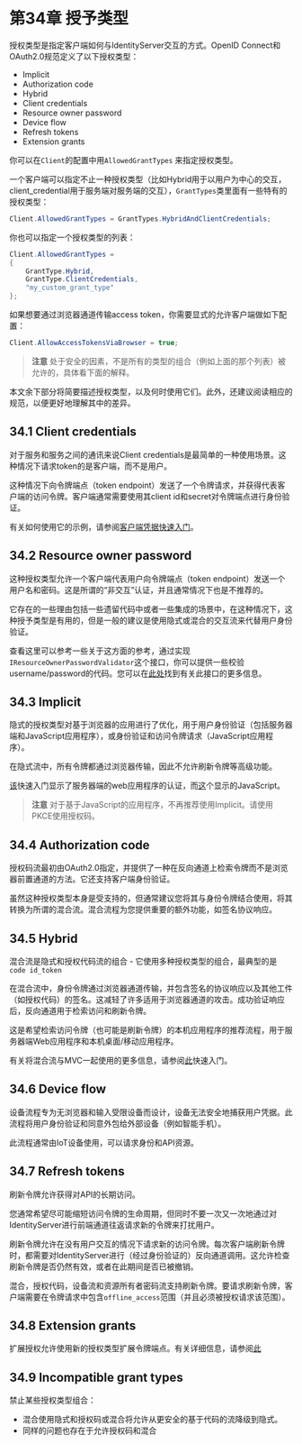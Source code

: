 # 第34章 授予类型
授权类型是指定客户端如何与IdentityServer交互的方式。OpenID Connect和OAuth2.0规范定义了以下授权类型：

* Implicit
* Authorization code
* Hybrid
* Client credentials
* Resource owner password
* Device flow
* Refresh tokens
* Extension grants

你可以在`Client`的配置中用`AllowedGrantTypes` 来指定授权类型。

一个客户端可以指定不止一种授权类型（比如Hybrid用于以用户为中心的交互，client_credential用于服务端对服务端的交互），`GrantTypes`类里面有一些特有的授权类型：
``` C#
Client.AllowedGrantTypes = GrantTypes.HybridAndClientCredentials;
```   

你也可以指定一个授权类型的列表：

``` C#
Client.AllowedGrantTypes =
{
    GrantType.Hybrid,
    GrantType.ClientCredentials,
    "my_custom_grant_type"
};
```

如果想要通过浏览器通道传输access token，你需要显式的允许客户端做如下配置：

``` C#
Client.AllowAccessTokensViaBrowser = true;
```   

> **注意**
处于安全的因素，不是所有的类型的组合（例如上面的那个列表）被允许的，具体看下面的解释。

本文余下部分将简要描述授权类型，以及何时使用它们。此外，还建议阅读相应的规范，以便更好地理解其中的差异。

## 34.1 Client credentials
对于服务和服务之间的通讯来说Client credentials是最简单的一种使用场景。这种情况下请求token的是客户端，而不是用户。

这种情况下向令牌端点（token endpoint）发送了一个令牌请求，并获得代表客户端的访问令牌。客户端通常需要使用其client id和secret对令牌端点进行身份验证。

有关如何使用它的示例，请参阅[客户端凭据快速入门](https://github.com/thinksjay/IdentityServer4/blob/master/%E7%AC%AC%E4%BA%8C%E9%83%A8%E5%88%86%20%E5%BF%AB%E9%80%9F%E5%85%A5%E9%97%A8/%E7%AC%AC9%E7%AB%A0%20%E4%BD%BF%E7%94%A8%E5%AE%A2%E6%88%B7%E7%AB%AF%E5%87%AD%E6%8D%AE%E4%BF%9D%E6%8A%A4API.md)。

## 34.2 Resource owner password
这种授权类型允许一个客户端代表用户向令牌端点（token endpoint）发送一个用户名和密码。这是所谓的“非交互”认证，并且通常情况下也是不推荐的。

它存在的一些理由包括一些遗留代码中或者一些集成的场景中，在这种情况下，这种授予类型是有用的，但是一般的建议是使用隐式或混合的交互流来代替用户身份验证。

查看这里可以参考一些关于这方面的参考，通过实现`IResourceOwnerPasswordValidator`这个接口，你可以提供一些校验username/password的代码。您可以在[此处](https://github.com/thinksjay/IdentityServer4/blob/master/%E7%AC%AC%E4%B8%89%E9%83%A8%E5%88%86%20%E4%B8%BB%E9%A2%98/%E7%AC%AC37%E7%AB%A0%20%E8%B5%84%E6%BA%90%E6%89%80%E6%9C%89%E8%80%85%E5%AF%86%E7%A0%81%E9%AA%8C%E8%AF%81(Resource%20Owner%20Password%20Validation).md)找到有关此接口的更多信息。

## 34.3 Implicit
隐式的授权类型对基于浏览器的应用进行了优化，用于用户身份验证（包括服务器端和JavaScript应用程序），或身份验证和访问令牌请求（JavaScript应用程序）。

在隐式流中，所有令牌都通过浏览器传输，因此不允许刷新令牌等高级功能。

[该](https://github.com/thinksjay/IdentityServer4/blob/master/%E7%AC%AC%E4%BA%8C%E9%83%A8%E5%88%86%20%E5%BF%AB%E9%80%9F%E5%85%A5%E9%97%A8/%E7%AC%AC11%E7%AB%A0%20%E4%BD%BF%E7%94%A8OpenID%20Connect%E6%B7%BB%E5%8A%A0%E7%94%A8%E6%88%B7%E8%BA%AB%E4%BB%BD%E9%AA%8C%E8%AF%81.md)快速入门显示了服务器端的web应用程序的认证，而[这](https://github.com/thinksjay/IdentityServer4/blob/master/%E7%AC%AC%E4%BA%8C%E9%83%A8%E5%88%86%20%E5%BF%AB%E9%80%9F%E5%85%A5%E9%97%A8/%E7%AC%AC14%E7%AB%A0%20%E6%B7%BB%E5%8A%A0JavaScript%E5%AE%A2%E6%88%B7%E7%AB%AF.md)个显示的JavaScript。

> **注意**
对于基于JavaScript的应用程序，不再推荐使用Implicit。请使用PKCE使用授权码。

## 34.4 Authorization code
授权码流最初由OAuth2.0指定，并提供了一种在反向通道上检索令牌而不是浏览器前置通道的方法。它还支持客户端身份验证。

虽然这种授权类型本身是受支持的，但通常建议您将其与身份令牌结合使用，将其转换为所谓的混合流。混合流程为您提供重要的额外功能，如签名协议响应。

## 34.5 Hybrid
混合流是隐式和授权代码流的组合 - 它使用多种授权类型的组合，最典型的是`code id_token`

在混合流中，身份令牌通过浏览器通道传输，并包含签名的协议响应以及其他工件（如授权代码）的签名。这减轻了许多适用于浏览器通道的攻击。成功验证响应后，反向通道用于检索访问和刷新令牌。

这是希望检索访问令牌（也可能是刷新令牌）的本机应用程序的推荐流程，用于服务器端Web应用程序和本机桌面/移动应用程序。

有关将混合流与MVC一起使用的更多信息，请参阅[此](https://github.com/thinksjay/IdentityServer4/blob/master/%E7%AC%AC%E4%BA%8C%E9%83%A8%E5%88%86%20%E5%BF%AB%E9%80%9F%E5%85%A5%E9%97%A8/%E7%AC%AC13%E7%AB%A0%20%E5%88%87%E6%8D%A2%E5%88%B0%E6%B7%B7%E5%90%88%E6%B5%81%E5%B9%B6%E6%B7%BB%E5%8A%A0API%E8%AE%BF%E9%97%AE.md)快速入门。

## 34.6 Device flow
设备流程专为无浏览器和输入受限设备而设计，设备无法安全地捕获用户凭据。此流程将用户身份验证和同意外包给外部设备（例如智能手机）。

此流程通常由IoT设备使用，可以请求身份和API资源。

## 34.7 Refresh tokens
刷新令牌允许获得对API的长期访问。

您通常希望尽可能缩短访问令牌的生命周期，但同时不要一次又一次地通过对IdentityServer进行前端通道往返请求新的令牌来打扰用户。

刷新令牌允许在没有用户交互的情况下请求新的访问令牌。每次客户端刷新令牌时，都需要对IdentityServer进行（经过身份验证的）反向通道调用。这允许检查刷新令牌是否仍然有效，或者在此期间是否已被撤销。

混合，授权代码，设备流和资源所有者密码流支持刷新令牌。要请求刷新令牌，客户端需要在令牌请求中包含`offline_access`范围（并且必须被授权请求该范围）。

## 34.8 Extension grants
扩展授权允许使用新的授权类型扩展令牌端点。有关详细信息，请参阅[此]()

## 34.9 Incompatible grant types
禁止某些授权类型组合：

* 混合使用隐式和授权码或混合将允许从更安全的基于代码的流降级到隐式。
* 同样的问题也存在于允许授权码和混合